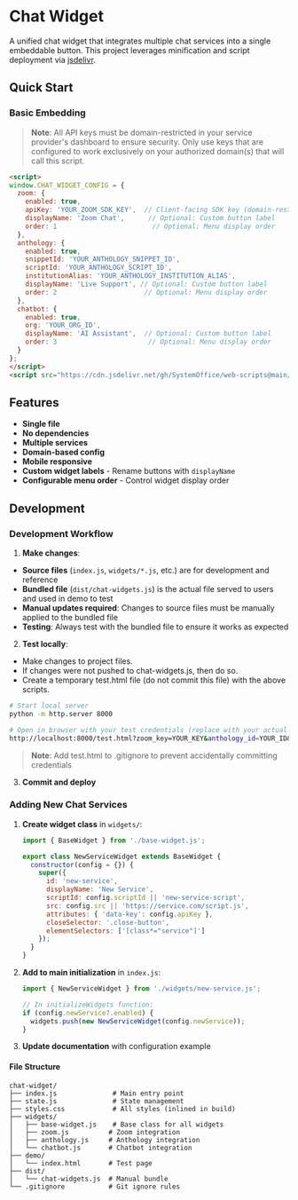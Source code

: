 # Chat Widget

A unified chat widget that integrates multiple chat services into a single embeddable button. This project leverages minification and script deployment via [jsdelivr](https://www.jsdelivr.com/).

## Quick Start

### Basic Embedding

> **Note**: All API keys must be domain-restricted in your service provider's dashboard to ensure security. Only use keys that are configured to work exclusively on your authorized domain(s) that will call this script.

```html
<script>
window.CHAT_WIDGET_CONFIG = {
  zoom: {
    enabled: true,
    apiKey: 'YOUR_ZOOM_SDK_KEY',  // Client-facing SDK key (domain-restricted)
    displayName: 'Zoom Chat',      // Optional: Custom button label
    order: 1                        // Optional: Menu display order
  },
  anthology: {
    enabled: true,
    snippetId: 'YOUR_ANTHOLOGY_SNIPPET_ID',
    scriptId: 'YOUR_ANTHOLOGY_SCRIPT_ID',
    institutionAlias: 'YOUR_ANTHOLOGY_INSTITUTION_ALIAS',
    displayName: 'Live Support', // Optional: Custom button label
    order: 2                      // Optional: Menu display order
  },
  chatbot: {
    enabled: true,
    org: 'YOUR_ORG_ID',
    displayName: 'AI Assistant',  // Optional: Custom button label
    order: 3                       // Optional: Menu display order
  }
};
</script>
<script src="https://cdn.jsdelivr.net/gh/SystemOffice/web-scripts@main/projects/chat-widgets/dist/chat-widgets.min.js"></script>
```

## Features

- **Single file**
- **No dependencies**
- **Multiple services**
- **Domain-based config**
- **Mobile responsive**
- **Custom widget labels** - Rename buttons with `displayName`
- **Configurable menu order** - Control widget display order

## Development

### Development Workflow

1. **Make changes**:
- **Source files** (`index.js`, `widgets/*.js`, etc.) are for development and reference
- **Bundled file** (`dist/chat-widgets.js`) is the actual file served to users and used in demo to test
- **Manual updates required**: Changes to source files must be manually applied to the bundled file
- **Testing**: Always test with the bundled file to ensure it works as expected

2. **Test locally**:
  - Make changes to project files.
  - If changes were not pushed to chat-widgets.js, then do so.
  - Create a temporary test.html file (do not commit this file) with the above scripts.

   ```bash
   # Start local server
   python -m http.server 8000
   
   # Open in browser with your test credentials (replace with your actual keys)
   http://localhost:8000/test.html?zoom_key=YOUR_KEY&anthology_id=YOUR_ID&org_id=YOUR_ORG
   ```

   > **Note**: Add test.html to .gitignore to prevent accidentally committing credentials

3. **Commit and deploy**

### Adding New Chat Services

1. **Create widget class** in `widgets/`:
   ```javascript
   import { BaseWidget } from './base-widget.js';
   
   export class NewServiceWidget extends BaseWidget {
     constructor(config = {}) {
       super({
         id: 'new-service',
         displayName: 'New Service',
         scriptId: config.scriptId || 'new-service-script',
         src: config.src || 'https://service.com/script.js',
         attributes: { 'data-key': config.apiKey },
         closeSelector: '.close-button',
         elementSelectors: ['[class*="service"]']
       });
     }
   }
   ```

2. **Add to main initialization** in `index.js`:
   ```javascript
   import { NewServiceWidget } from './widgets/new-service.js';
   
   // In initializeWidgets function:
   if (config.newService?.enabled) {
     widgets.push(new NewServiceWidget(config.newService));
   }
   ```

3. **Update documentation** with configuration example

#### File Structure
```
chat-widget/
├── index.js              # Main entry point
├── state.js              # State management
├── styles.css            # All styles (inlined in build)
├── widgets/
│   ├── base-widget.js    # Base class for all widgets
│   ├── zoom.js          # Zoom integration
│   ├── anthology.js     # Anthology integration
│   └── chatbot.js       # Chatbot integration
├── demo/
│   └── index.html       # Test page
├── dist/
│   └── chat-widgets.js  # Manual bundle
└── .gitignore           # Git ignore rules
```
